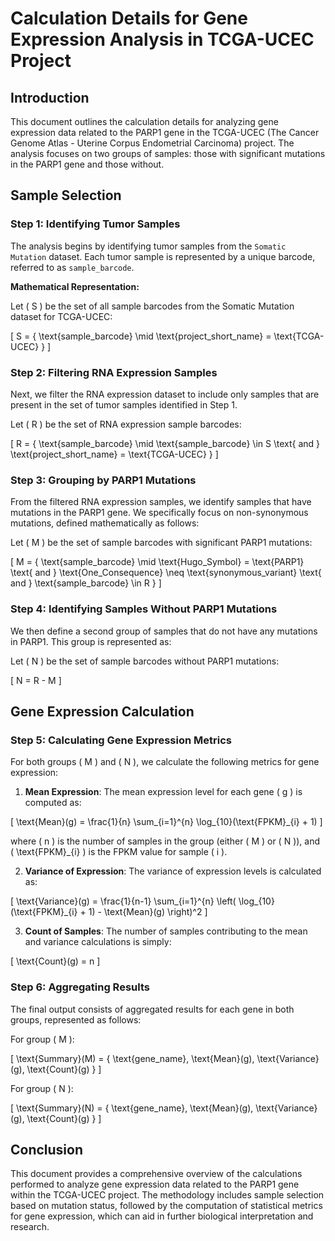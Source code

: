 # Calculation Details for Gene Expression Analysis in TCGA-UCEC Project

## Introduction

This document outlines the calculation details for analyzing gene expression data related to the PARP1 gene in the TCGA-UCEC (The Cancer Genome Atlas - Uterine Corpus Endometrial Carcinoma) project. The analysis focuses on two groups of samples: those with significant mutations in the PARP1 gene and those without.

## Sample Selection

### Step 1: Identifying Tumor Samples

The analysis begins by identifying tumor samples from the `Somatic Mutation` dataset. Each tumor sample is represented by a unique barcode, referred to as `sample_barcode`.

**Mathematical Representation:**

Let \( S \) be the set of all sample barcodes from the Somatic Mutation dataset for TCGA-UCEC:

\[
S = \{ \text{sample\_barcode} \mid \text{project\_short\_name} = \text{TCGA-UCEC} \}
\]

### Step 2: Filtering RNA Expression Samples

Next, we filter the RNA expression dataset to include only samples that are present in the set of tumor samples identified in Step 1.

Let \( R \) be the set of RNA expression sample barcodes:

\[
R = \{ \text{sample\_barcode} \mid \text{sample\_barcode} \in S \text{ and } \text{project\_short\_name} = \text{TCGA-UCEC} \}
\]

### Step 3: Grouping by PARP1 Mutations

From the filtered RNA expression samples, we identify samples that have mutations in the PARP1 gene. We specifically focus on non-synonymous mutations, defined mathematically as follows:

Let \( M \) be the set of sample barcodes with significant PARP1 mutations:

\[
M = \{ \text{sample\_barcode} \mid \text{Hugo\_Symbol} = \text{PARP1} \text{ and } \text{One\_Consequence} \neq \text{synonymous\_variant} \text{ and } \text{sample\_barcode} \in R \}
\]

### Step 4: Identifying Samples Without PARP1 Mutations

We then define a second group of samples that do not have any mutations in PARP1. This group is represented as:

Let \( N \) be the set of sample barcodes without PARP1 mutations:

\[
N = R - M
\]

## Gene Expression Calculation

### Step 5: Calculating Gene Expression Metrics

For both groups \( M \) and \( N \), we calculate the following metrics for gene expression:

1. **Mean Expression**: The mean expression level for each gene \( g \) is computed as:

\[
\text{Mean}(g) = \frac{1}{n} \sum_{i=1}^{n} \log_{10}(\text{FPKM}_{i} + 1)
\]

where \( n \) is the number of samples in the group (either \( M \) or \( N \)), and \( \text{FPKM}_{i} \) is the FPKM value for sample \( i \).

2. **Variance of Expression**: The variance of expression levels is calculated as:

\[
\text{Variance}(g) = \frac{1}{n-1} \sum_{i=1}^{n} \left( \log_{10}(\text{FPKM}_{i} + 1) - \text{Mean}(g) \right)^2
\]

3. **Count of Samples**: The number of samples contributing to the mean and variance calculations is simply:

\[
\text{Count}(g) = n
\]

### Step 6: Aggregating Results

The final output consists of aggregated results for each gene in both groups, represented as follows:

For group \( M \):

\[
\text{Summary}(M) = \{ \text{gene\_name}, \text{Mean}(g), \text{Variance}(g), \text{Count}(g) \}
\]

For group \( N \):

\[
\text{Summary}(N) = \{ \text{gene\_name}, \text{Mean}(g), \text{Variance}(g), \text{Count}(g) \}
\]

## Conclusion

This document provides a comprehensive overview of the calculations performed to analyze gene expression data related to the PARP1 gene within the TCGA-UCEC project. The methodology includes sample selection based on mutation status, followed by the computation of statistical metrics for gene expression, which can aid in further biological interpretation and research.